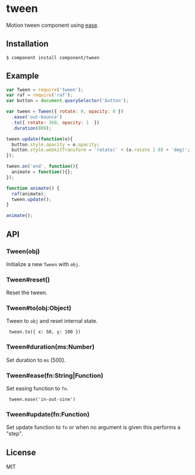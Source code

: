 
# tween

  Motion tween component using [ease](https://github.com/component/ease).

## Installation

    $ component install component/tween

## Example

```js
var Tween = require('tween');
var raf = require('raf');
var button = document.querySelector('button');

var tween = Tween({ rotate: 0, opacity: 0 })
  .ease('out-bounce')
  .to({ rotate: 360, opacity: 1  })
  .duration(800);

tween.update(function(o){
  button.style.opacity = o.opacity;
  button.style.webkitTransform = 'rotate(' + (o.rotate | 0) + 'deg)';
});

tween.on('end', function(){
  animate = function(){};
});

function animate() {
  raf(animate);
  tween.update();
}

animate();
```

## API

### Tween(obj)

  Initialize a new `Tween` with `obj`.

### Tween#reset()

  Reset the tween.

### Tween#to(obj:Object)

  Tween to `obj` and reset internal state.
  
     tween.to({ x: 50, y: 100 })

### Tween#duration(ms:Number)

  Set duration to `ms` [500].

### Tween#ease(fn:String|Function)

  Set easing function to `fn`.
  
     tween.ease('in-out-sine')

### Tween#update(fn:Function)

  Set update function to `fn` or 
  when no argument is given this performs
  a "step".

## License

  MIT
